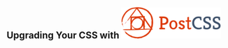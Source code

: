 ## Upgrading Your CSS with <img src="../assets/postcss-logo.svg" class="plain title-logo" style="height:4.5rem" />